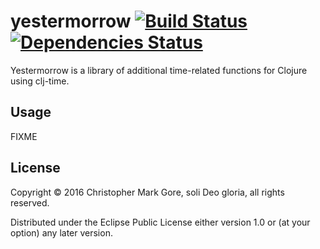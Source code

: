 # yestermorrow  [![Build Status](https://travis-ci.org/cgore/yestermorrow.svg?branch=master)](https://travis-ci.org/cgore/yestermorrow) [![Dependencies Status](http://jarkeeper.com/cgore/yestermorrow/status.png)](http://jarkeeper.com/cgore/yestermorrow)

 Yestermorrow is a library of additional time-related functions for Clojure using clj-time.

## Usage

FIXME

## License

Copyright © 2016 Christopher Mark Gore, soli Deo gloria, all rights reserved.

Distributed under the Eclipse Public License either version 1.0 or (at
your option) any later version.
